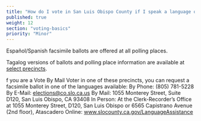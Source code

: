 ```yaml
---
title: "How do I vote in San Luis Obispo County if I speak a language other than English?"
published: true
weight: 12
section: "voting-basics"
priority: "Minor"
---
```


Español/Spanish facsimile ballots are offered at all polling places.  

Tagalog versions of ballots and polling place information are available at [select precincts](https://www.slocounty.ca.gov/Departments/Clerk-Recorder/All-Services/Voter-Language-Assistance.aspx).  

f you are a Vote By Mail Voter in one of these precincts, you can request a facsimile ballot in one of the languages available:
    By Phone: (805) 781-5228
    By E-Mail: elections@co.slo.ca.us
    By Mail: 1055 Monterey Street, Suite D120, San Luis Obispo, CA 93408
    In Person: At the Clerk-Recorder’s Office at 1055 Monterey Street, D120, San Luis Obispo or 6565 Capistrano Avenue (2nd floor), Atascadero
    Online: www.slocounty.ca.gov/LanguageAssistance

